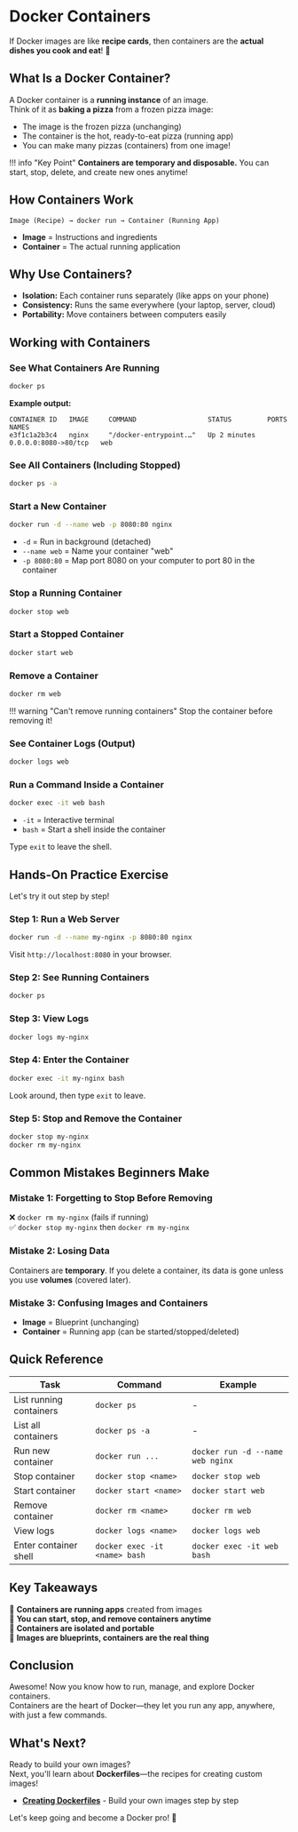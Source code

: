 # Docker Containers

If Docker images are like **recipe cards**, then containers are the **actual dishes you cook and eat**! 🍲

## What Is a Docker Container?

A Docker container is a **running instance** of an image.  
Think of it as **baking a pizza** from a frozen pizza image:

- The image is the frozen pizza (unchanging)
- The container is the hot, ready-to-eat pizza (running app)
- You can make many pizzas (containers) from one image!

!!! info "Key Point"
    **Containers are temporary and disposable.** You can start, stop, delete, and create new ones anytime!

## How Containers Work

```
Image (Recipe) → docker run → Container (Running App)
```

- **Image** = Instructions and ingredients
- **Container** = The actual running application

## Why Use Containers?

- **Isolation:** Each container runs separately (like apps on your phone)
- **Consistency:** Runs the same everywhere (your laptop, server, cloud)
- **Portability:** Move containers between computers easily

## Working with Containers

### See What Containers Are Running

```bash
docker ps
```

**Example output:**
```
CONTAINER ID   IMAGE     COMMAND                  STATUS         PORTS                  NAMES
e3f1c1a2b3c4   nginx     "/docker-entrypoint.…"   Up 2 minutes   0.0.0.0:8080->80/tcp   web
```

### See All Containers (Including Stopped)

```bash
docker ps -a
```

### Start a New Container

```bash
docker run -d --name web -p 8080:80 nginx
```

- `-d` = Run in background (detached)
- `--name web` = Name your container "web"
- `-p 8080:80` = Map port 8080 on your computer to port 80 in the container

### Stop a Running Container

```bash
docker stop web
```

### Start a Stopped Container

```bash
docker start web
```

### Remove a Container

```bash
docker rm web
```

!!! warning "Can't remove running containers"
    Stop the container before removing it!

### See Container Logs (Output)

```bash
docker logs web
```

### Run a Command Inside a Container

```bash
docker exec -it web bash
```

- `-it` = Interactive terminal
- `bash` = Start a shell inside the container

Type `exit` to leave the shell.

## Hands-On Practice Exercise

Let's try it out step by step!

### Step 1: Run a Web Server

```bash
docker run -d --name my-nginx -p 8080:80 nginx
```

Visit `http://localhost:8080` in your browser.

### Step 2: See Running Containers

```bash
docker ps
```

### Step 3: View Logs

```bash
docker logs my-nginx
```

### Step 4: Enter the Container

```bash
docker exec -it my-nginx bash
```

Look around, then type `exit` to leave.

### Step 5: Stop and Remove the Container

```bash
docker stop my-nginx
docker rm my-nginx
```

## Common Mistakes Beginners Make

### Mistake 1: Forgetting to Stop Before Removing

❌ `docker rm my-nginx` (fails if running)  
✅ `docker stop my-nginx` then `docker rm my-nginx`

### Mistake 2: Losing Data

Containers are **temporary**. If you delete a container, its data is gone unless you use **volumes** (covered later).

### Mistake 3: Confusing Images and Containers

- **Image** = Blueprint (unchanging)
- **Container** = Running app (can be started/stopped/deleted)

## Quick Reference

| **Task** | **Command** | **Example** |
|----------|-------------|-------------|
| List running containers | `docker ps` | - |
| List all containers | `docker ps -a` | - |
| Run new container | `docker run ...` | `docker run -d --name web nginx` |
| Stop container | `docker stop <name>` | `docker stop web` |
| Start container | `docker start <name>` | `docker start web` |
| Remove container | `docker rm <name>` | `docker rm web` |
| View logs | `docker logs <name>` | `docker logs web` |
| Enter container shell | `docker exec -it <name> bash` | `docker exec -it web bash` |

## Key Takeaways

🎯 **Containers are running apps** created from images  
🎯 **You can start, stop, and remove containers anytime**  
🎯 **Containers are isolated and portable**  
🎯 **Images are blueprints, containers are the real thing**

## Conclusion

Awesome! Now you know how to run, manage, and explore Docker containers.  
Containers are the heart of Docker—they let you run any app, anywhere, with just a few commands.

## What's Next?

Ready to build your own images?  
Next, you'll learn about **Dockerfiles**—the recipes for creating custom images!

- **[Creating Dockerfiles](dockerfile.md)** - Build your own images step by step

Let's keep going and become a Docker pro! 🚀
